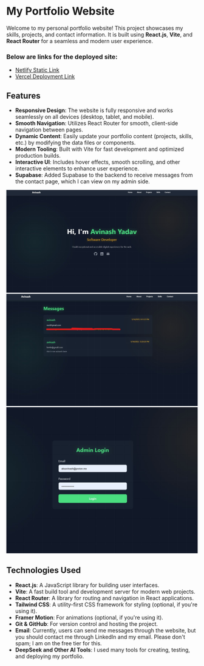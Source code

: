 # My Portfolio Website

Welcome to my personal portfolio website! This project showcases my skills, projects, and contact information. It is built using **React.js**, **Vite**, and **React Router** for a seamless and modern user experience.

### Below are links for the deployed site:

- [Netlify Static Link](https://aks-avinash.netlify.app/)
- [Vercel Deployment Link](https://aksavinash.vercel.app/)

## Features

- **Responsive Design**: The website is fully responsive and works seamlessly on all devices (desktop, tablet, and mobile).
- **Smooth Navigation**: Utilizes React Router for smooth, client-side navigation between pages.
- **Dynamic Content**: Easily update your portfolio content (projects, skills, etc.) by modifying the data files or components.
- **Modern Tooling**: Built with Vite for fast development and optimized production builds.
- **Interactive UI**: Includes hover effects, smooth scrolling, and other interactive elements to enhance user experience.
- **Supabase**: Added Supabase to the backend to receive messages from the contact page, which I can view on my admin side.

![Portfolio Main](images/portfoliomain.jpg)
![Message](images/message.jpg)
![Admin Login](images/adminlogin.jpg)

## Technologies Used

- **React.js**: A JavaScript library for building user interfaces.
- **Vite**: A fast build tool and development server for modern web projects.
- **React Router**: A library for routing and navigation in React applications.
- **Tailwind CSS**: A utility-first CSS framework for styling (optional, if you're using it).
- **Framer Motion**: For animations (optional, if you're using it).
- **Git & GitHub**: For version control and hosting the project.
- **Email**: Currently, users can send me messages through the website, but you should contact me through LinkedIn and my email. Please don't spam; I am on the free tier for this.
- **DeepSeek and Other AI Tools**: I used many tools for creating, testing, and deploying my portfolio.
